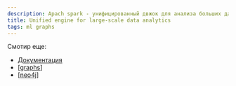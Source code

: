 ```yaml
---
description: Apach spark - унифицированный двжок для анализа больших данных
title: Unified engine for large-scale data analytics
tags: ml graphs
---
```


Смотир еще:

- [Документация](https://spark.apache.org/)
- [[graphs]]
- [[neo4j]]

[//begin]: # "Autogenerated link references for markdown compatibility"
[graphs]: ../lists/graphs "Machine learning with graphs"
[neo4j]: neo4j "Neo4j graph data base"
[//end]: # "Autogenerated link references"